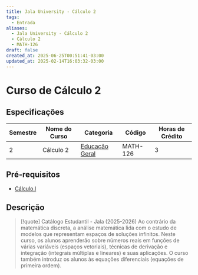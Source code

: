 ```yaml
---
title: Jala University - Cálculo 2
tags:
  - Entrada
aliases:
  - Jala University - Cálculo 2
  - Cálculo 2
  - MATH-126
draft: false
created_at: 2025-06-25T00:51:41-03:00
updated_at: 2025-02-14T16:03:32-03:00
---
```

# Curso de Cálculo 2

## Especificações
| Semestre | Nome do Curso | Categoria                                                                            | Código   | Horas de Crédito |
| -------- | ------------- | ------------------------------------------------------------------------------------ | -------- | ---------------- |
| 2        | Cálculo 2     | [Educação Geral](content/notas/2025/06/21/entrada/Jala_University-Educacao_Geral.md) | MATH-126 | 3                |

## Pré-requisitos
- [Cálculo I](content/notas/2025/06/21/entrada/Jala_University-Calculo_I.md)

## Descrição

> [!quote] Catálogo Estudantil - Jala (2025-2026)
> Ao contrário da matemática discreta, a análise matemática lida com o estudo de modelos que representam espaços de soluções infinitos. Neste curso, os alunos aprenderão sobre números reais em funções de várias variáveis (espaços vetoriais), técnicas de derivação e integração (integrais múltiplas e lineares) e suas aplicações. O curso também introduz os alunos às equações diferenciais (equações de primeira ordem).
